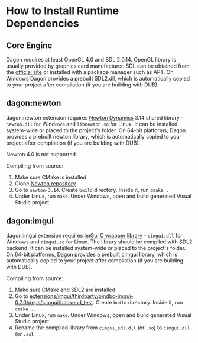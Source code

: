 How to Install Runtime Dependencies
===================================
Core Engine
-----------
Dagon requires at least OpenGL 4.0 and SDL 2.0.14. OpenGL library is usually provided by graphics card manufacturer. SDL can be obtained from the [official site](https://www.libsdl.org/) or installed with a package manager such as APT. On Windows Dagon provides a prebuilt SDL2.dll, which is automatically copied to your project after compilation (if you are building with DUB).

dagon:newton
------------
dagon:newton extension requires [Newton Dynamics](https://newtondynamics.com/) 3.14 shared library - `newton.dll` for Windows and `libnewton.so` for Linux. It can be installed system-wide or placed to the project's folder. On 64-bit platforms, Dagon provides a prebuilt newton library, which is automatically copied to your project after compilation (if you are building with DUB).

Newton 4.0 is not supported.

Compiling from source:
1. Make sure CMake is installed
2. Clone [Newton repository](https://github.com/MADEAPPS/newton-dynamics)
3. Go to `newton-3.14`. Create `build` directory. Inside it, run `cmake ..`
4. Under Linux, run `make`. Under Windows, open and build generated Visual Studio project

dagon:imgui
-----------
dagon:imgui extension requires [ImGui C wrapper library](https://github.com/Inochi2D/cimgui/tree/49bb5ce65f7d5eeab7861d8ffd5aa2a58ca8f08c) - `cimgui.dll` for Windows and `cimgui.so` for Linux. The library should be compiled with SDL2 backend. It can be installed system-wide or placed to the project's folder. On 64-bit platforms, Dagon provides a prebuilt cimgui library, which is automatically copied to your project after compilation (if you are building with DUB).

Compiling from source:
1. Make sure CMake and SDL2 are installed
2. Go to [extensions/imgui/thirdparty/bindbc-imgui-0.7.0/deps/cimgui/backend_test](https://github.com/gecko0307/dagon/tree/master/extensions/imgui/thirdparty/bindbc-imgui-0.7.0/deps/cimgui/backend_test). Create `build` directory. Inside it, run `cmake ..`
3. Under Linux, run `make`. Under Windows, open and build generated Visual Studio project
4. Rename the compiled library from `cimgui_sdl.dll` (or `.so`) to `cimgui.dll` (or `.so`).

